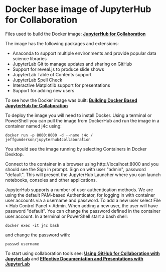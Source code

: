 # Docker base image of JupyterHub for Collaboration
Files used to build the Docker image: 
__[JupyterHub for Collaboration](https://hub.docker.com/repository/docker/jeffgunderson/jupyterhub4collaboration)__

The image has the following packages and extensions:
- Anaconda to support multiple environments and provide popular data science libraries
- JupyterLab Git to manage updates and sharing on GitHub
- Support for reveal.js to produce slide shows
- JupyterLab Table of Contents support
- JupyterLab Spell Check
- Interactive Matplotlib support for presentations
- Support for adding new users

To see how the Docker image was built:
__[Building Docker Based JupyterHub for Collaboration](http://socialhealthai.org/ai-solutions/building-docker-based-jupyterhub-for-collaboration-917ec296b44d/)__

To deploy the image you will need to install Docker. Using a terminal or PowerShell you can pull the image from DockerHub and run the image in a container named j4c using:
~~~
docker run -p 8000:8000 -d --name j4c / jeffgunderson/jupyterhub4collaboration
~~~

You should see the image running by selecting Containers in Docker Desktop.

Connect to the container in a browser using http://localhost:8000 and you should see the Sign in prompt. Sign on with user "admin", password "default". This will present the JupyterHub Launcher where you can launch notebooks, consoles and other applications.

JupyterHub supports a number of user authentication methods. We are using the default PAM-based Authenticator, for logging in with container user accounts via a username and password. To add a new user select File > Hub Control Panel > Admin.  When adding a new user, the user will have password "default". You can change the password defined in the container user account. In a terminal or PowerShell start a bash shell:
~~~
docker exec -it j4c bash
~~~
and change the password with:
~~~
passwd username
~~~
To start using collaboration tools see:
__[Using GitHub for Collaboration with JupyterLab](http://socialhealthai.org/ai-solutions/data-science-team-collaboration-with-jupyterhub-and-jupyterlab-447ae72c2186/)__
and 
__[Effective Documentation and Presentations with JupyterLab](https://jeffrey-p-gunderson.medium.com/c7fb9bcf39bf)__


